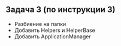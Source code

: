 ## Задача 3 (по инструкции 3)
- Разбиение на папки
- Добавить Helpers и HelperBase
- Добавить ApplicationManager 

